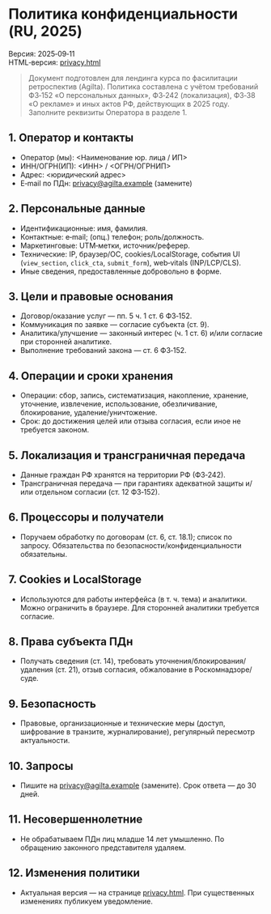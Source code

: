 ﻿# Политика конфиденциальности (RU, 2025)

Версия: 2025‑09‑11  
HTML‑версия: [privacy.html](../../privacy.html)

> Документ подготовлен для лендинга курса по фасилитации ретроспектив (Agilta). Политика составлена с учётом требований ФЗ‑152 «О персональных данных», ФЗ‑242 (локализация), ФЗ‑38 «О рекламе» и иных актов РФ, действующих в 2025 году. Заполните реквизиты Оператора в разделе 1.

## 1. Оператор и контакты
- Оператор (мы): <Наименование юр. лица / ИП>  
- ИНН/ОГРН(ИП): <ИНН> / <ОГРН/ОГРНИП>  
- Адрес: <юридический адрес>  
- E‑mail по ПДн: privacy@agilta.example (замените)

## 2. Персональные данные
- Идентификационные: имя, фамилия.  
- Контактные: e‑mail; (опц.) телефон; роль/должность.  
- Маркетинговые: UTM‑метки, источник/реферер.  
- Технические: IP, браузер/ОС, cookies/LocalStorage, события UI (`view_section`, `click_cta`, `submit_form`), web‑vitals (INP/LCP/CLS).  
- Иные сведения, предоставленные добровольно в форме.

## 3. Цели и правовые основания
- Договор/оказание услуг — пп. 5 ч. 1 ст. 6 ФЗ‑152.  
- Коммуникация по заявке — согласие субъекта (ст. 9).  
- Аналитика/улучшение — законный интерес (ч. 1 ст. 6) и/или согласие при сторонней аналитике.  
- Выполнение требований закона — ст. 6 ФЗ‑152.

## 4. Операции и сроки хранения
- Операции: сбор, запись, систематизация, накопление, хранение, уточнение, извлечение, использование, обезличивание, блокирование, удаление/уничтожение.  
- Срок: до достижения целей или отзыва согласия, если иное не требуется законом.

## 5. Локализация и трансграничная передача
- Данные граждан РФ хранятся на территории РФ (ФЗ‑242).  
- Трансграничная передача — при гарантиях адекватной защиты и/или отдельном согласии (ст. 12 ФЗ‑152).

## 6. Процессоры и получатели
- Поручаем обработку по договорам (ст. 6, ст. 18.1); список по запросу. Обязательства по безопасности/конфиденциальности обязательны.

## 7. Cookies и LocalStorage
- Используются для работы интерфейса (в т. ч. тема) и аналитики. Можно ограничить в браузере. Для сторонней аналитики требуется согласие.

## 8. Права субъекта ПДн
- Получать сведения (ст. 14), требовать уточнения/блокирования/удаления (ст. 21), отзыв согласия, обжалование в Роскомнадзоре/суде.

## 9. Безопасность
- Правовые, организационные и технические меры (доступ, шифрование в транзите, журналирование), регулярный пересмотр актуальности.

## 10. Запросы
- Пишите на privacy@agilta.example (замените). Срок ответа — до 30 дней.

## 11. Несовершеннолетние
- Не обрабатываем ПДн лиц младше 14 лет умышленно. По обращению законного представителя удаляем.

## 12. Изменения политики
- Актуальная версия — на странице [privacy.html](../../privacy.html). При существенных изменениях публикуем уведомление.
